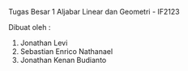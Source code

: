 Tugas Besar 1 Aljabar Linear dan Geometri - IF2123

Dibuat oleh :
1. Jonathan Levi
2. Sebastian Enrico Nathanael
3. Jonathan Kenan Budianto

  

